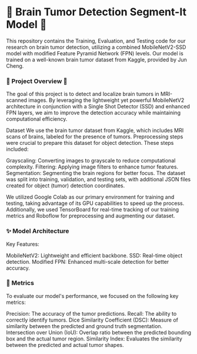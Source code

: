 # 🧠 Brain Tumor Detection Segment-It Model 🧠
This repository contains the Training, Evaluation, and Testing code for our research on brain tumor detection, utilizing a combined MobileNetV2-SSD model with modified Feature Pyramid Network (FPN) levels. Our model is trained on a well-known brain tumor dataset from Kaggle, provided by Jun Cheng.

### 🚀 Project Overview 🚀 

The goal of this project is to detect and localize brain tumors in MRI-scanned images. By leveraging the lightweight yet powerful MobileNetV2 architecture in conjunction with a Single Shot Detector (SSD) and enhanced FPN layers, we aim to improve the detection accuracy while maintaining computational efficiency.

Dataset
We use the brain tumor dataset from Kaggle, which includes MRI scans of brains, labeled for the presence of tumors. Preprocessing steps were crucial to prepare this dataset for object detection. These steps included:

Grayscaling: Converting images to grayscale to reduce computational complexity.
Filtering: Applying image filters to enhance tumor features.
Segmentation: Segmenting the brain regions for better focus.
The dataset was split into training, validation, and testing sets, with additional JSON files created for object (tumor) detection coordinates.

We utilized Google Colab as our primary environment for training and testing, taking advantage of its GPU capabilities to speed up the process. Additionally, we used TensorBoard for real-time tracking of our training metrics and Roboflow for preprocessing and augmenting our dataset.


### ✨ Model Architecture

Key Features:

MobileNetV2: Lightweight and efficient backbone.
SSD: Real-time object detection.
Modified FPN: Enhanced multi-scale detection for better accuracy.

### 🎯 Metrics

To evaluate our model's performance, we focused on the following key metrics:

Precision: The accuracy of the tumor predictions.
Recall: The ability to correctly identify tumors.
Dice Similarity Coefficient (DSC): Measure of similarity between the predicted and ground truth segmentation.
Intersection over Union (IoU): Overlap ratio between the predicted bounding box and the actual tumor region.
Similarity Index: Evaluates the similarity between the predicted and actual tumor shapes.
